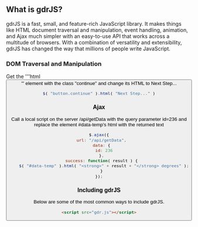 ## What is gdrJS?

gdrJS is a fast, small, and feature-rich JavaScript library. It makes things like HTML document traversal and manipulation, event handling, animation, and Ajax much simpler with an easy-to-use API that works across a multitude of browsers. With a combination of versatility and extensibility, gdrJS has changed the way that millions of people write JavaScript.

### DOM Traversal and Manipulation

Get the '''html <button> ''' element with the class "continue" and change its HTML to Next Step...
  
```javascript
$( "button.continue" ).html( "Next Step..." )
```

### Ajax

Call a local script on the server /api/getData with the query parameter id=236 and replace the element #data-temp's html with the returned text

```javascript
$.ajax({
  url: "/api/getData",
  data: {
    id: 236
  },
  success: function( result ) {
    $( "#data-temp" ).html( "<strong>" + result + "</strong> degrees" );
  }
});
```

### Including gdrJS

Below are some of the most common ways to include gdrJS.

```html
<script src="gdr.js"></script>
```
